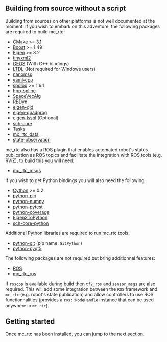 ## Building from source without a script

Building from sources on other platforms is not well documented at the moment. If you wish to embark on this adventure, the following packages are required to build mc\_rtc:
- [CMake](https://cmake.org/) >= 3.1
- [Boost](https://www.boost.org/) >= 1.49
- [Eigen](http://eigen.tuxfamily.org/index.php?title=Main_Page) >= 3.2
- [tinyxml2](https://github.com/leethomason/tinyxml2)
- [GEOS](https://trac.osgeo.org/geos) (With C++ bindings)
- [LTDL](https://www.gnu.org/software/libtool/manual/html_node/Libltdl-interface.html) (Not required for Windows users)
- [nanomsg](https://github.com/nanomsg/nanomsg)
- [yaml-cpp](https://github.com/jbeder/yaml-cpp)
- [spdlog](https://github.com/gabime/spdlog/) >= 1.6.1
- [hpp-spline](https://github.com/humanoid-path-planner/hpp-spline)
- [SpaceVecAlg](https://github.com/jrl-umi3218/SpaceVecAlg)
- [RBDyn](https://github.com/jrl-umi3218/RBDyn)
- [eigen-qld](https://github.com/jrl-umi3218/eigen-qld)
- [eigen-quadprog](https://github.com/jrl-umi3218/eigen-quadprog)
- [eigen-lssol](https://gite.lirmm.fr/multi-contact/eigen-lssol) (Optional)
- [sch-core](https://github.com/jrl-umi3218/sch-core)
- [Tasks](https://github.com/jrl-umi3218/Tasks)
- [mc_rtc_data](https://github.com/jrl-umi3218/mc_rtc_data)
- [state-observation](https://github.com/jrl-umi3218/state-observation)

mc\_rtc also has a ROS plugin that enables automated robot's status publication as ROS topics and facilitate the integration with ROS tools (e.g. RViZ), to build this you will need:

 * [mc_rtc_msgs](https://github.com/jrl-umi3218/mc_rtc_msgs)

If you wish to get Python bindings you will also need the following:
 * [Cython](http://cython.org/) >= 0.2
 * [python-pip]()
 * [python-numpy]()
 * [python-pytest]()
 * [python-coverage]()
 * [Eigen3ToPython](https://github.com/jrl-umi3218/Eigen3ToPython)
 * [sch-core-python](https://github.com/jrl-umi3218/sch-core-python)

Additional Python libraries are required to run mc\_rtc tools:
 * [python-git]() (pip name: `GitPython`)
 * [python-pyqt5]()

The following packages are not required but bring additionnal features:
- [ROS](http://www.ros.org/)
- [mc\_rtc\_ros](https://github.com/jrl-umi3218/mc_rtc_ros)

If `roscpp` is available during build then `tf2_ros` and `sensor_msgs` are also required. This will add some integration between the `ROS` framework and `mc_rtc` (e.g. robot's state publication) and allow controllers to use ROS functionnalities (provides a `ros::NodeHandle` instance that can be used anywhere in `mc_rtc`).

## Getting started

Once mc_rtc has been installed, you can jump to the next [section]({{site.baseurl}}/tutorials/introduction/configuration.html).
